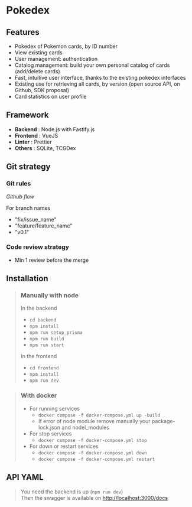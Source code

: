 # Pokedex

## Features
- Pokedex of Pokemon cards, by ID number
- View existing cards
- User management: authentication
- Catalog management: build your own personal catalog of cards (add/delete cards)
- Fast, intuitive user interface, thanks to the existing pokedex interfaces
- Existing use for retrieving all cards, by version (open source API, on Github, SDK proposal)
- Card statistics on user profile

## Framework
- **Backend** : Node.js with Fastify.js
- **Frontend** : VueJS
- **Linter** : Prettier
- **Others** : SQLite, TCGDex

## Git strategy 
### Git rules
*Github flow*

For branch names
- "fix/issue_name"
- "feature/feature_name"
- "v0.1"

### Code review strategy
- Min 1 review before the merge


## Installation
> ### Manually with node
> In the backend 
> - `cd backend`
> - `npm install`
> - `npm run setup_prisma`
> - `npm run build`
> - `npm run start`
>
> In the frontend 
> - `cd frontend`
> - `npm install`
> - `npm run dev`

> ### With docker
> - For running services
>   - `docker compose -f docker-compose.yml up -build`
>   - If error of node module remove manually your package-lock.json and nodel_modules
> - For stop services
>   - `docker compose -f docker-compose.yml stop`
> - For down or restart services
>   - `docker compose -f docker-compose.yml down`
>   - `docker compose -f docker-compose.yml restart`

## API YAML
> You need the backend is up (`npm run dev`) <br/>
> Then the swagger is available on <a href="http://localhost:3000/docs">http://localhost:3000/docs</a>
